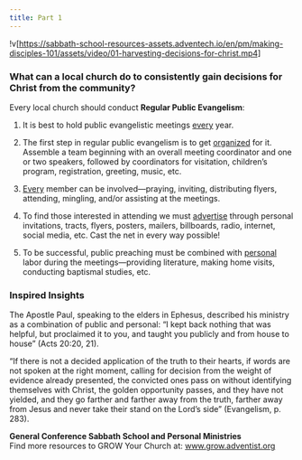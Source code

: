 ```yaml
---
title: Part 1
---
```


!v[https://sabbath-school-resources-assets.adventech.io/en/pm/making-disciples-101/assets/video/01-harvesting-decisions-for-christ.mp4]

### What can a local church do to consistently gain decisions for Christ from the community?

Every local church should conduct **Regular Public Evangelism**:

1. It is best to hold public evangelistic meetings [every]() year.

2. The first step in regular public evangelism is to get [organized]() for it. Assemble a team beginning with an overall meeting coordinator and one or two speakers, followed by coordinators for visitation, children’s program, registration, greeting, music, etc.

3. [Every]() member can be involved—praying, inviting, distributing flyers, attending, mingling, and/or assisting at the meetings.

4. To find those interested in attending we must [advertise]() through personal invitations, tracts, flyers, posters, mailers, billboards, radio, internet, social media, etc. Cast the net in every way possible!

5. To be successful, public preaching must be combined with [personal]() labor during the meetings—providing literature, making home visits, conducting baptismal studies, etc.

### Inspired Insights

The Apostle Paul, speaking to the elders in Ephesus, described his ministry as a combination of public and personal: “I kept back nothing that was helpful, but proclaimed it to you, and taught you publicly and from house to house” (Acts 20:20, 21).

“If there is not a decided application of the truth to their hearts, if words are not spoken at the right moment, calling for decision from the weight of evidence already presented, the convicted ones pass on without identifying themselves with Christ, the golden opportunity passes, and they have not yielded, and they go farther and farther away from the truth, farther away from Jesus and never take their stand on the Lord’s side” (Evangelism, p. 283).

**General Conference Sabbath School and Personal Ministries**\
Find more resources to GROW Your Church at: www.grow.adventist.org